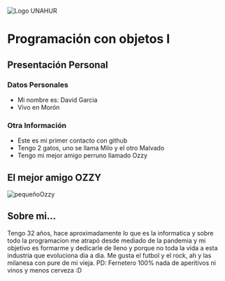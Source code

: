 ![Logo UNAHUR](./UNAHUR.png)

# Programación con objetos I
## Presentación Personal

### Datos Personales
- Mi nombre es: David Garcia
- Vivo en Morón




### Otra Información
- Este es mi primer contacto con github
- Tengo 2 gatos, uno se llama Milo y el otro Malvado
- Tengo mi mejor amigo perruno llamado Ozzy

## El mejor amigo OZZY
![pequeñoOzzy](https://github.com/user-attachments/assets/d25517b9-8228-4212-a1ab-eb76f5be22c4)

## Sobre mi...
Tengo 32 años, hace aproximadamente lo que es la informatica y sobre todo la programacion me atrapó desde mediado de la pandemia y mi objetivo es formarme 
y dedicarle de lleno y porque no toda la vida a esta industria que evoluciona dia a dia.
Me gusta el futbol y el rock, ah y las milanesa con pure de mi vieja.
PD: Fernetero 100% nada de aperitivos ni vinos y menos cerveza :D
